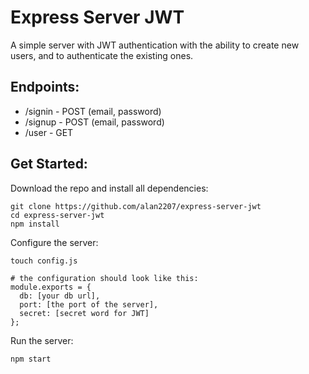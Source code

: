 # Express Server JWT

A simple server with JWT authentication with the ability to create new users, and to authenticate the existing ones.


## Endpoints:
* /signin - POST (email, password)
* /signup - POST (email, password)
* /user - GET

## Get Started:

Download the repo and install all dependencies:
```
git clone https://github.com/alan2207/express-server-jwt
cd express-server-jwt
npm install
```

Configure the server:
```
touch config.js

# the configuration should look like this:
module.exports = {
  db: [your db url],
  port: [the port of the server],
  secret: [secret word for JWT]
};
```

Run the server:
```
npm start
```

